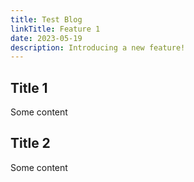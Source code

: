 ```yaml
---
title: Test Blog
linkTitle: Feature 1
date: 2023-05-19
description: Introducing a new feature!
---
```


## Title 1

Some content

## Title 2

Some content
